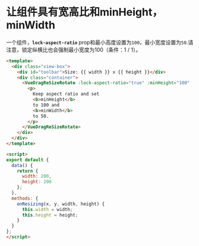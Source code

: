 # 让组件具有宽高比和minHeight，minWidth

一个组件，<b>`lock-aspect-ratio` </b> prop和最小高度设置为`100`，最小宽度设置为`50`.请注意，锁定纵横比也会强制最小宽度为100（条件：1 / 1）。


```html
<template>
  <div class="view-box">
    <div id="toolbar">Size: {{ width }} x {{ height }}</div>
    <div class="container">
      <VueDragReSizeRotate :lock-aspect-ratio="true" :minHeight="100" :minWidth="50" @resizing="onResizing">
        <p>
          Keep aspect ratio and set
          <b>minHeight</b>
          to 100 and
          <b>minWidth</b>
          to 50.
        </p>
      </VueDragReSizeRotate>
    </div>
  </div>
</template>

<script>
export default {
  data() {
    return {
      width: 200,
      height: 200
    };
  },
  methods: {
    onResizing(x, y, width, height) {
      this.width = width;
      this.height = height;
    }
  }
};
</script>
```
